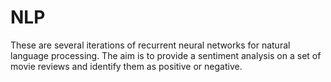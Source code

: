 # NLP
These are several iterations of recurrent neural networks for natural language processing.  The aim is to provide a sentiment analysis on a set of movie reviews and identify them as positive or negative.  
